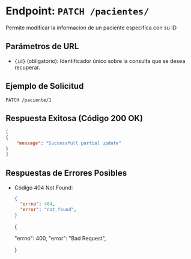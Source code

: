 # Endpoint: `PATCH /pacientes/`

Permite modificar la informacion de un paciente especifica con su ID 

## Parámetros de URL
- `{id}` (obligatorio): Identificador único sobre la consulta que se desea recuperar.

## Ejemplo de Solicitud
```http
PATCH /paciente/1
```

## Respuesta Exitosa (Código 200 OK)
```json
[
{
    "message": "Successfull partial update"
}
]
```

## Respuestas de Errores Posibles
- Código 404 Not Found:

  ```json
  {
    "errno": 404,
    "error": "not_found",
  }
  ```

  {


    "errno": 400,
    "error": "Bad Request",

  }